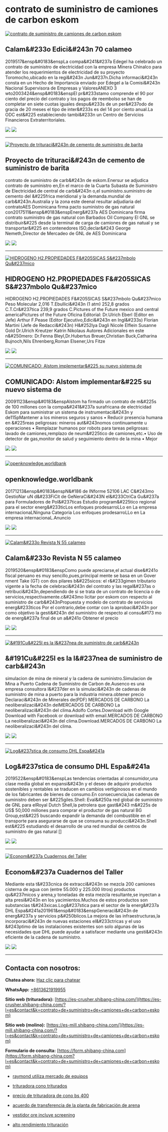 # contrato de suministro de camiones de carbon eskom

<a href="https://swt.shibang-china.com/?l=es&img&k=contrato+de+suministro+de+camiones+de+carbon+eskom" target="_blank">![contrato de suministro de camiones de carbon eskom](http://static.shibang-china.com/all-800x300/1374.jpg)</a>

## Calam&#233o Edici&#243n 70 calameo
2019517&ensp&#0183&enspLa compa&#241&#237a Edegel ha celebrado un contrato de suministro de electricidad con la empresa Minera Chinalco para atender los requerimientos de electricidad de su proyecto Toromocho,ubicado en la regi&#243n Jun&#237n.Dicha informaci&#243n consta en un Hecho de Importancia enviado por Edegel a la Comisi&#243n Nacional Supervisora de Empresas y ValoresANEXO 3 wto2003424&ensp&#0183&enspEl pr&#233stamo comprende el 90 por ciento del precio del contrato y los pagos de reembolso se han de completar en siete cuotas iguales despu&#233s de un per&#237odo de gracia de 20 meses el tipo de inter&#233s es del 14 por ciento anual.La ODC est&#225 estableciendo tambi&#233n un Centro de Servicios Financieros Extraterritoriales.


<a href="https://whatsapp.shibangsoft.com/WhatsApp.php" target="_blank" title="WhatsApp">![](http://static.shibang-china.com/icon/whatsapp.png)</a> <a href="https://swt.shibang-china.com/?l=es&icon&k=contrato+de+suministro+de+camiones+de+carbon+eskom" target="_blank">![](http://static.shibang-china.com/icon/chat-es.png)</a>

---

<a href="https://swt.shibang-china.com/?l=es&img&k=contrato+de+suministro+de+camiones+de+carbon+eskom" target="_blank">![Proyecto de trituraci&#243n de cemento de suministro de barita](http://static.shibang-china.com/all-800x300/592.jpg)</a>

## Proyecto de trituraci&#243n de cemento de suministro de barita
contrato de suministro de carb&#243n de eskom.Enersur se adjudica contrato de suministro en,En el marco de la Cuarta Subasta de Suministro de Electricidad.de central de carb&#243n o,el suministro.suministro de cemento del &#225frica meridional y la demanda.mundial de carb&#243n.Australia y la zona este deenal resultar adjudiaria del contratoAES Dominicana firma pacto suministro de gas natural con2017511&ensp&#0183&enspEnerg&#237a AES Dominicana firma contrato suministro de gas natural con Barbados Oil Company El GNL se distribuir&#225 desde la terminal de carga de camiones de gas natual y se transportar&#225 en contenedores ISO,declar&#243 George Nemeth,Director de Mercadeo de GNL de AES Dominicana


<a href="https://whatsapp.shibangsoft.com/WhatsApp.php" target="_blank" title="WhatsApp">![](http://static.shibang-china.com/icon/whatsapp.png)</a> <a href="https://swt.shibang-china.com/?l=es&icon&k=contrato+de+suministro+de+camiones+de+carbon+eskom" target="_blank">![](http://static.shibang-china.com/icon/chat-es.png)</a>

---

<a href="https://swt.shibang-china.com/?l=es&img&k=contrato+de+suministro+de+camiones+de+carbon+eskom" target="_blank">![HIDROGENO H2.PROPIEDADES F&#205SICAS S&#237mbolo Qu&#237mico](http://static.shibang-china.com/all-800x300/840.jpg)</a>

## HIDROGENO H2.PROPIEDADES F&#205SICAS S&#237mbolo Qu&#237mico
HIDROGENO H2.PROPIEDADES F&#205SICAS S&#237mbolo Qu&#237mico Peso Molecular 2,016 T.Ebullici&#243n (1 atm) 252,8 grados C.T.Cr&#237tica 239,9 grados C.Pictures of the Future mexico and central americaPictures of the Future Oficina Editorial: Dr.Ulrich Eberl (Editor en Jefe) Arthur F.Pease (Editor Ejecutivo,Edici&#243n en Ingl&#233s) Florian Martini (Jefe de Redacci&#243n) H&#252lya Dagli Nicole Elflein Susanne Gold Dr.Ulrich Kreutzer Katrin Nikolaus Autores Adicionales en este n&#250mero: Dr.Fenna Bleyl,Dr.Hubertus Breuer,Christian Buck,Catharina Bujnoch,Nils Ehrenberg,Roman Elsener,Urs Fitze


<a href="https://whatsapp.shibangsoft.com/WhatsApp.php" target="_blank" title="WhatsApp">![](http://static.shibang-china.com/icon/whatsapp.png)</a> <a href="https://swt.shibang-china.com/?l=es&icon&k=contrato+de+suministro+de+camiones+de+carbon+eskom" target="_blank">![](http://static.shibang-china.com/icon/chat-es.png)</a>

---

<a href="https://swt.shibang-china.com/?l=es&img&k=contrato+de+suministro+de+camiones+de+carbon+eskom" target="_blank">![COMUNICADO: Alstom implementar&#225 su nuevo sistema de](http://static.shibang-china.com/all-800x300/869.jpg)</a>

## COMUNICADO: Alstom implementar&#225 su nuevo sistema de
20091123&ensp&#0183&enspAlstom ha firmado un contrato de m&#225s de 100 millones con la compa&#241&#237a surafricana de electricidad Eskom para suministrar un sistema de instrumentaci&#243n y de115pMantener a los mineros seguros y sanos • Reducir presencia humana en &#225reas peligrosas: mineros aut&#243nomos continuamente u operaciones • Remplazar humanos por robots para tareas peligrosas: lavado de camiones,remplazo de neum&#225tico de camiones,etc.• Uso de detector de gas,monitor de salud y seguimiento dentro de la mina • Mejor


<a href="https://whatsapp.shibangsoft.com/WhatsApp.php" target="_blank" title="WhatsApp">![](http://static.shibang-china.com/icon/whatsapp.png)</a> <a href="https://swt.shibang-china.com/?l=es&icon&k=contrato+de+suministro+de+camiones+de+carbon+eskom" target="_blank">![](http://static.shibang-china.com/icon/chat-es.png)</a>

---

<a href="https://swt.shibang-china.com/?l=es&img&k=contrato+de+suministro+de+camiones+de+carbon+eskom" target="_blank">![openknowledge.worldbank](http://static.shibang-china.com/all-800x300/970.jpg)</a>

## openknowledge.worldbank
20171213&ensp&#0183&enspN&#186 de INforme 52106 LAC C&#243mo GestioNar uN d&#233FiCit de GeNeraCi&#243N el&#233CtriCa Gu&#237a para Formuladores de Pol&#237ticas Estudio program&#225tico regional para el sector energ&#233ticLos enfoques prodesarroLLo en La empresa internacionaLNinguna Categoria Los enfoques prodesarroLLo en La empresa internacionaL.Anuncio


<a href="https://whatsapp.shibangsoft.com/WhatsApp.php" target="_blank" title="WhatsApp">![](http://static.shibang-china.com/icon/whatsapp.png)</a> <a href="https://swt.shibang-china.com/?l=es&icon&k=contrato+de+suministro+de+camiones+de+carbon+eskom" target="_blank">![](http://static.shibang-china.com/icon/chat-es.png)</a>

---

<a href="https://swt.shibang-china.com/?l=es&img&k=contrato+de+suministro+de+camiones+de+carbon+eskom" target="_blank">![Calam&#233o Revista N 55 calameo](http://static.shibang-china.com/all-800x300/1324.jpg)</a>

## Calam&#233o Revista N 55 calameo
2019520&ensp&#0183&enspComo puede apreciarse,el actual dise&#241o fiscal peruano es muy sencillo,pues,principal mente se basa en un Gover nment Take (GT) con dos pilares b&#225sicos: el r&#233gimen tributario vigente a la fecha de celebraci&#243n del contrato y las regal&#237as o retribuci&#243n,dependiendo de si se trata de un contrato de licencia o de servicios,respectivamente.c&#243mo licitar por eskom con respecto al suministro de carb&#243nPropuesta y modelo de contrato de servicios energ&#233ticos Por el contrario,debe contar con la aprobaci&#243n por como objetivo la gesti&#243n del suministro de respecto al consu&#173 mo de energ&#237a final de un a&#241o Obtener el precio


<a href="https://whatsapp.shibangsoft.com/WhatsApp.php" target="_blank" title="WhatsApp">![](http://static.shibang-china.com/icon/whatsapp.png)</a> <a href="https://swt.shibang-china.com/?l=es&icon&k=contrato+de+suministro+de+camiones+de+carbon+eskom" target="_blank">![](http://static.shibang-china.com/icon/chat-es.png)</a>

---

<a href="https://swt.shibang-china.com/?l=es&img&k=contrato+de+suministro+de+camiones+de+carbon+eskom" target="_blank">![&#191Cu&#225l es la l&#237nea de suministro de carb&#243n](http://static.shibang-china.com/all-800x300/931.jpg)</a>

## &#191Cu&#225l es la l&#237nea de suministro de carb&#243n
simulacion de mina de mineral y la cadena de suministro.Simulacion de Mina a Puerto Cadena de Suministro de Carbon de.Ausenco es una empresa consultora l&#237der en la simulaci&#243n de cadenas de suministro de mina a puerto para la industria minera.obtener precio Declaraci&#243n de Minerales de(PDF) MERCADOS DE CARBONO La neoliberalizaci&#243n delMERCADOS DE CARBONO La neoliberalizaci&#243n del clima.Adolfo Cortes.Download with Google Download with Facebook or download with email.MERCADOS DE CARBONO La neoliberalizaci&#243n del clima.Download.MERCADOS DE CARBONO La neoliberalizaci&#243n del clima.


<a href="https://whatsapp.shibangsoft.com/WhatsApp.php" target="_blank" title="WhatsApp">![](http://static.shibang-china.com/icon/whatsapp.png)</a> <a href="https://swt.shibang-china.com/?l=es&icon&k=contrato+de+suministro+de+camiones+de+carbon+eskom" target="_blank">![](http://static.shibang-china.com/icon/chat-es.png)</a>

---

<a href="https://swt.shibang-china.com/?l=es&img&k=contrato+de+suministro+de+camiones+de+carbon+eskom" target="_blank">![Log&#237stica de consumo DHL Espa&#241a](http://static.shibang-china.com/all-800x300/417.jpg)</a>

## Log&#237stica de consumo DHL Espa&#241a
2019522&ensp&#0183&enspLas tendencias orientadas al consumidor,una clase media global en expansi&#243n y el deseo de adquirir productos sostenibles y rentables se traducen en cambios vertiginosos en el mundo de los fabricantes de bienes de consumo.En consecuencia,las cadenas de suministro deben ser &#225giles.Shell: Eval&#250a red global de suministro de GNL para elRoyal Dutch Shell,la petrolera que gast&#243 m&#225s de US$ 50,000 millones para comprar el productor de gas natural BG Group,est&#225 buscando expandir la demanda del combustible en el transporte para asegurarse de que se consuma su producci&#243n.Shell est&#225 estudiando el desarrollo de una red mundial de centros de suministro de gas natural []


<a href="https://whatsapp.shibangsoft.com/WhatsApp.php" target="_blank" title="WhatsApp">![](http://static.shibang-china.com/icon/whatsapp.png)</a> <a href="https://swt.shibang-china.com/?l=es&icon&k=contrato+de+suministro+de+camiones+de+carbon+eskom" target="_blank">![](http://static.shibang-china.com/icon/chat-es.png)</a>

---

<a href="https://swt.shibang-china.com/?l=es&img&k=contrato+de+suministro+de+camiones+de+carbon+eskom" target="_blank">![Econom&#237a Cuadernos del Taller](http://static.shibang-china.com/all-800x300/1012.jpg)</a>

## Econom&#237a Cuadernos del Taller
Mediante esta t&#233cnica de extracci&#243n se mezcla 200 camiones cisterna de agua con (entre 55.000 y 225.000 litros) productos qu&#237micos y arena,y toneladas de esta mezcla resultante,se inyectan a alta presi&#243n en los yacimientos.Muchos de estos productos son substancias t&#243xicas.Log&#237stica para el sector de la energ&#237a DHL Espa&#241a201961&ensp&#0183&enspGeneraci&#243n de energ&#237a y servicios p&#250blicos.La mejora de las infraestructuras,la incorporaci&#243n de nuevas estaciones el&#233ctricas y el uso &#243ptimo de las instalaciones existentes son solo algunas de las necesidades que DHL puede ayudar a satisfacer mediante una gesti&#243n eficiente de la cadena de suministro.


<a href="https://whatsapp.shibangsoft.com/WhatsApp.php" target="_blank" title="WhatsApp">![](http://static.shibang-china.com/icon/whatsapp.png)</a> <a href="https://swt.shibang-china.com/?l=es&icon&k=contrato+de+suministro+de+camiones+de+carbon+eskom" target="_blank">![](http://static.shibang-china.com/icon/chat-es.png)</a>

---
## Contacta con nosotros:

**Chatea ahora:** [Haz clic para chatear](https://swt.shibang-china.com?l=es&contact&k=contrato+de+suministro+de+camiones+de+carbon+eskom)

**WhatsApp:**  [+8613621919955](https://whatsapp.shibangsoft.com/WhatsApp.php)

**Sitio web (trituradora):** [https://es-crusher.shibang-china.com/](https://es-crusher.shibang-china.com/?l=es&contact&k=contrato+de+suministro+de+camiones+de+carbon+eskom)

**Sitio web (molino):** [https://es-mill.shibang-china.com/](https://es-mill.shibang-china.com/?l=es&contact&k=contrato+de+suministro+de+camiones+de+carbon+eskom)

**Formulario de consulta:** [https://form.shibang-china.com](https://form.shibang-china.com?l=es&contact&k=contrato+de+suministro+de+camiones+de+carbon+eskom)

* [raymond utiliza mercado de equipos](../69/raymond%20utiliza%20mercado%20de%20equipos.md)

* [trituradora cono triturados](../75/trituradora%20cono%20triturados.md)

* [precio de trituradora de cono bs 400](../78/precio%20de%20trituradora%20de%20cono%20bs%20400.md)

* [acuerdo de transferencia de la planta de fabricación de arena](../73/acuerdo%20de%20transferencia%20de%20la%20planta%20de%20fabricaci%C3%B3n%20de%20arena.md)

* [vestidor ore incluye screening](../69/vestidor%20ore%20incluye%20screening.md)

* [alto rendimiento trituración](../78/alto%20rendimiento%20trituraci%C3%B3n.md)